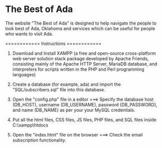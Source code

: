 # The Best of Ada
The website "The Best of Ada" is designed to help navigate the people to look best of Ada, Oklahoma and services which can be useful for people who wants to visit Ada. 

============ Instructions ============
1. Download and Install XAMPP (a free and open-source cross-platform web server solution stack package developed by Apache Friends, consisting mainly of the Apache HTTP Server, MariaDB database, and interpreters for scripts written in the PHP and Perl programming languages)

2. Create a database (for example, ada) and import the "SQL/subscribers.sql" file into this database.

3. Open the "config.php" file in a editor ===> Specify the database host (DB_HOST), username (DB_USERNAME), password (DB_PASSWORD), and name (DB_NAME) as per your your MySQL credentials.

4. Put all the html files, CSS files, JS files, PHP files, and SQL files inside C:\xampp\htdocs

5. Open the "index.html" file on the browser ===> Check the email subscription functionality.

